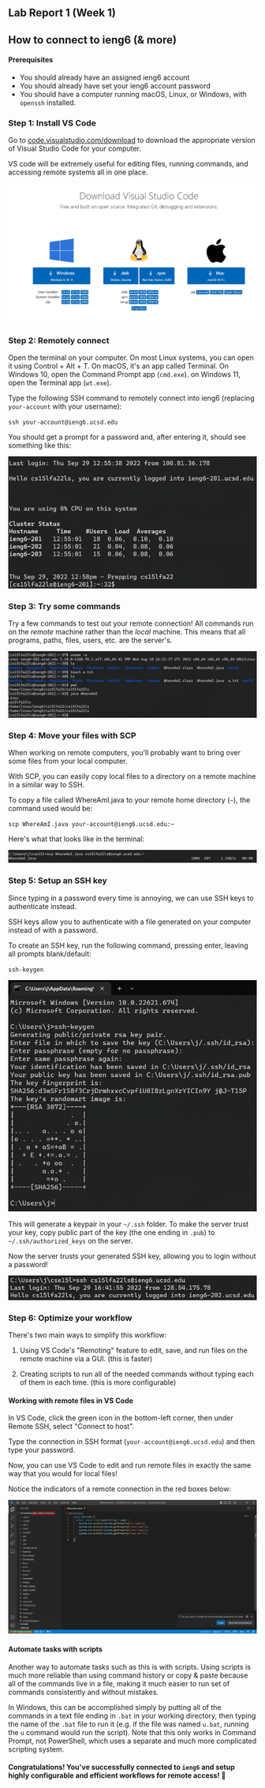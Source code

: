 ## Lab Report 1 (Week 1)
## How to connect to ieng6 (& more)

#### Prerequisites

- You should already have an assigned ieng6 account
- You should already have set your ieng6 account password
- You should have a computer running macOS, Linux, or Windows, with `openssh` installed.

### Step 1: Install VS Code

Go to [code.visualstudio.com/download](https://code.visualstudio.com/download) to download the appropriate version of Visual Studio Code for your computer.

VS code will be extremely useful for editing files, running commands, and accessing remote systems all in one place.

![A screenshot of the VS code website](./vscode-website.png)

### Step 2: Remotely connect

Open the terminal on your computer. On most Linux systems, you can open it using Control + Alt + T. On macOS, it's an app called Terminal. On Windows 10, open the Command Prompt app (`cmd.exe`). on Windows 11, open the Terminal app (`wt.exe`).

Type the following SSH command to remotely connect into ieng6 (replacing `your-account` with your username):

`ssh your-account@ieng6.ucsd.edu`

You should get a prompt for a password and, after entering it, should see something like this:

![A screenshot of a SSH connection](./ssh.png)

### Step 3: Try some commands

Try a few commands to test out your remote connection! All commands run on the *remote* machine rather than the *local* machine. This means that all programs, paths, files, users, etc. are the server's.

![Sample commands](./commands.png)

### Step 4: Move your files with SCP

When working on remote computers, you'll probably want to bring over some files from your local computer.

With SCP, you can easily copy local files to a directory on a remote machine in a similar way to SSH.

To copy a file called WhereAmI.java to your remote home directory (`~`), the command used would be:

`scp WhereAmI.java your-account@ieng6.ucsd.edu:~`

Here's what that looks like in the terminal:
 
![SCP demo screenshot](./scp.png)

### Step 5: Setup an SSH key

Since typing in a password every time is annoying, we can use SSH keys to authenticate instead.

SSH keys allow you to authenticate with a file generated on your computer instead of with a password.

To create an SSH key, run the following command, pressing enter, leaving all prompts blank/default:

`ssh-keygen`

![ssh-keygen command](./ssh-keygen.png)

This will generate a keypair in your `~/.ssh` folder. To make the server trust your key, copy public part of the key (the one ending in `.pub`) to `~/.ssh/authorized_keys` on the server.

Now the server trusts your generated SSH key, allowing you to login without a password!

![SSH key demo screenshot](./ssh-key.png)

### Step 6: Optimize your workflow

There's two main ways to simplify this workflow:

1) Using VS Code's "Remoting" feature to edit, save, and run files on the remote machine via a GUI. (this is faster)

2) Creating scripts to run all of the needed commands without typing each of them in each time. (this is more configurable)

#### Working with remote files in VS Code

In VS Code, click the green icon in the bottom-left corner, then under Remote SSH, select "Connect to host".

Type the connection in SSH format (`your-account@ieng6.ucsd.edu`) and then type your password.

Now, you can use VS Code to edit and run remote files in exactly the same way that you would for local files!

Notice the indicators of a remote connection in the red boxes below:

![A screenshot of VS code in a remote connection](./vscode-remote.png)

#### Automate tasks with scripts

Another way to automate tasks such as this is with scripts. Using scripts is much more reliable than using command history or copy & paste because all of the commands live in a file, making it much easier to run set of commands consistently and without mistakes.

In Windows, this can be accomplished simply by putting all of the commands in a text file ending in `.bat` in your working directory, then typing the name of the `.bat` file to run it (e.g. if the file was named `u.bat`, running the `u` command would run the script). Note that this only works in Command Prompt, not PowerShell, which uses a separate and much more complicated scripting system.

#### Congratulations! You've successfully connected to `ieng6` and setup highly configurable and efficient workflows for remote access! 🎉